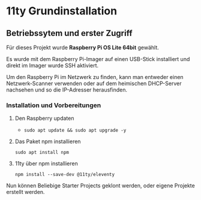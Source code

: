 # 11ty Grundinstallation

## Betriebssytem und erster Zugriff
Für dieses Projekt wurde **Raspberry Pi OS Lite 64bit** gewählt.

Es wurde mit dem Raspberry Pi-Imager auf einen USB-Stick installiert und direkt im Imager wurde SSH aktiviert.

Um den Raspberry Pi im Netzwerk zu finden, kann man entweder einen Netzwerk-Scanner verwenden oder auf dem heimischen DHCP-Server nachsehen und so die IP-Adresser herausfinden.

### Installation und Vorbereitungen
1. Den Raspberry updaten
	-  ```sudo apt update && sudo apt upgrade -y```
   

2. Das Paket npm installieren
   
   ```
   sudo apt install npm
   ```

3. 11ty über npm installieren
   
   ```
   npm install --save-dev @11ty/eleventy
   ```

Nun können Beliebige Starter Projects geklont werden, oder eigene Projekte erstellt werden.
